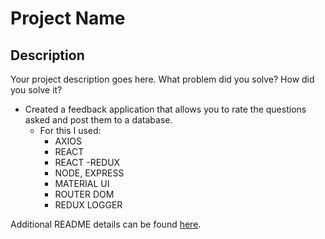 # Project Name



## Description

Your project description goes here. What problem did you solve? How did you solve it?

- Created a feedback application that allows you to rate the questions asked and post them to a database.
    - For this I used:
        - AXIOS
        - REACT
        - REACT -REDUX
        - NODE, EXPRESS
        - MATERIAL UI
        - ROUTER DOM
        - REDUX LOGGER

Additional README details can be found [here](https://github.com/PrimeAcademy/readme-template/blob/master/README.md).
